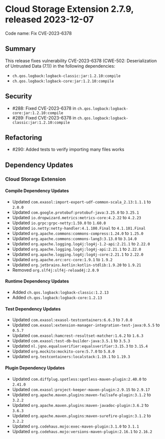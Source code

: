 # Cloud Storage Extension 2.7.9, released 2023-12-07

Code name: Fix CVE-2023-6378

## Summary

This release fixes vulnerability CVE-2023-6378 (CWE-502: Deserialization of Untrusted Data (7.1)) in the following dependencies:
* `ch.qos.logback:logback-classic:jar:1.2.10:compile`
* `ch.qos.logback:logback-core:jar:1.2.10:compile`

## Security

* #288: Fixed CVE-2023-6378 in `ch.qos.logback:logback-core:jar:1.2.10:compile`
* #289: Fixed CVE-2023-6378 in `ch.qos.logback:logback-classic:jar:1.2.10:compile`

## Refactoring

* #290: Added tests to verify importing many files works

## Dependency Updates

### Cloud Storage Extension

#### Compile Dependency Updates

* Updated `com.exasol:import-export-udf-common-scala_2.13:1.1.1` to `2.0.0`
* Updated `com.google.protobuf:protobuf-java:3.25.0` to `3.25.1`
* Updated `io.dropwizard.metrics:metrics-core:4.2.22` to `4.2.23`
* Updated `io.grpc:grpc-netty:1.59.0` to `1.60.0`
* Updated `io.netty:netty-handler:4.1.100.Final` to `4.1.101.Final`
* Updated `org.apache.commons:commons-compress:1.24.0` to `1.25.0`
* Updated `org.apache.commons:commons-lang3:3.13.0` to `3.14.0`
* Updated `org.apache.logging.log4j:log4j-1.2-api:2.21.1` to `2.22.0`
* Updated `org.apache.logging.log4j:log4j-api:2.21.1` to `2.22.0`
* Updated `org.apache.logging.log4j:log4j-core:2.21.1` to `2.22.0`
* Updated `org.apache.orc:orc-core:1.9.1` to `1.9.2`
* Updated `org.jetbrains.kotlin:kotlin-stdlib:1.9.20` to `1.9.21`
* Removed `org.slf4j:slf4j-reload4j:2.0.9`

#### Runtime Dependency Updates

* Added `ch.qos.logback:logback-classic:1.2.13`
* Added `ch.qos.logback:logback-core:1.2.13`

#### Test Dependency Updates

* Updated `com.exasol:exasol-testcontainers:6.6.3` to `7.0.0`
* Updated `com.exasol:extension-manager-integration-test-java:0.5.5` to `0.5.7`
* Updated `com.exasol:hamcrest-resultset-matcher:1.6.2` to `1.6.3`
* Updated `com.exasol:test-db-builder-java:3.5.1` to `3.5.3`
* Updated `nl.jqno.equalsverifier:equalsverifier:3.15.3` to `3.15.4`
* Updated `org.mockito:mockito-core:5.7.0` to `5.8.0`
* Updated `org.testcontainers:localstack:1.19.1` to `1.19.3`

#### Plugin Dependency Updates

* Updated `com.diffplug.spotless:spotless-maven-plugin:2.40.0` to `2.41.0`
* Updated `com.exasol:project-keeper-maven-plugin:2.9.15` to `2.9.17`
* Updated `org.apache.maven.plugins:maven-failsafe-plugin:3.1.2` to `3.2.2`
* Updated `org.apache.maven.plugins:maven-javadoc-plugin:3.6.2` to `3.6.3`
* Updated `org.apache.maven.plugins:maven-surefire-plugin:3.1.2` to `3.2.2`
* Updated `org.codehaus.mojo:exec-maven-plugin:3.1.0` to `3.1.1`
* Updated `org.codehaus.mojo:versions-maven-plugin:2.16.1` to `2.16.2`
